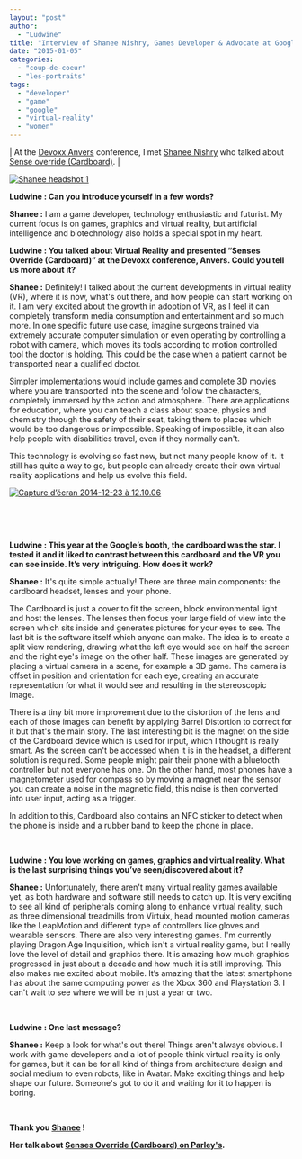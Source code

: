 ```yaml
---
layout: "post"
author: 
  - "Ludwine"
title: "Interview of Shanee Nishry, Games Developer & Advocate at Google"
date: "2015-01-05"
categories: 
  - "coup-de-coeur"
  - "les-portraits"
tags: 
  - "developer"
  - "game"
  - "google"
  - "virtual-reality"
  - "women"
---
```


| At the [Devoxx Anvers](http://www.devoxx.be/) conference, I met [Shanee Nishry](http://cfp.devoxx.be/2014/speaker/shanee_nishry) who talked about [Sense override (Cardboard)](http://cfp.devoxx.be/2014/talk/WRR-6225/Senses_Override_(Cardboard)). |

[![Shanee headshot 1](/assets/2015/01/2015-01-05-interview-of-shanee-nishry-game-developer-at-google/Shanee-headshot-1-300x205.jpg)](/assets/2015/01/2015-01-05-interview-of-shanee-nishry-game-developer-at-google/Shanee-headshot-1.jpg)

**Ludwine : Can you introduce yourself in a few words?**

**Shanee :** I am a game developer, technology enthusiastic and futurist. My current focus is on games, graphics and virtual reality, but artificial intelligence and bio­technology also holds a special spot in my heart.

**Ludwine : You talked about Virtual Reality and presented “Senses Override (Cardboard)” at the Devoxx conference, Anvers. Could you tell us more about it?**

**Shanee :** Definitely! I talked about the current developments in virtual reality (VR), where it is now, what's out there, and how people can start working on it. I am very excited about the growth in adoption of VR, as I feel it can completely transform media consumption and entertainment and so much more. In one specific future use case, imagine surgeons trained via extremely accurate computer simulation or even operating by controlling a robot with camera, which moves its tools according to motion controlled tool the doctor is holding. This could be the case when a patient cannot be transported near a qualified doctor.

Simpler implementations would include games and complete 3D movies where you are transported into the scene and follow the characters, completely immersed by the action and atmosphere. There are applications for education, where you can teach a class about space, physics and chemistry through the safety of their seat, taking them to places which would be too dangerous or impossible. Speaking of impossible, it can also help people with disabilities travel, even if they normally can't.

This technology is evolving so fast now, but not many people know of it. It still has quite a way to go, but people can already create their own virtual reality applications and help us evolve this field.

[![Capture d’écran 2014-12-23 à 12.10.06](/assets/2015/01/2015-01-05-interview-of-shanee-nishry-game-developer-at-google/Capture-d’écran-2014-12-23-à-12.10.06-300x203.png)](/assets/2015/01/2015-01-05-interview-of-shanee-nishry-game-developer-at-google/Capture-d’écran-2014-12-23-à-12.10.06.png)

 

 

**Ludwine : This year at the Google’s booth, the cardboard was the star. I tested it and it liked to contrast between this cardboard and the VR you can see inside. It’s very intriguing. How does it work?**

**Shanee :** It's quite simple actually! There are three main components: the cardboard headset, lenses and your phone.

The Cardboard is just a cover to fit the screen, block environmental light and host the lenses. The lenses then focus your large field of view into the screen which sits inside and generates pictures for your eyes to see. The last bit is the software itself which anyone can make. The idea is to create a split view rendering, drawing what the left eye would see on half the screen and the right eye's image on the other half. These images are generated by placing a virtual camera in a scene, for example a 3D game. The camera is offset in position and orientation for each eye, creating an accurate representation for what it would see and resulting in the stereoscopic image.

There is a tiny bit more improvement due to the distortion of the lens and each of those images can benefit by applying Barrel Distortion to correct for it but that's the main story. The last interesting bit is the magnet on the side of the Cardboard device which is used for input, which I thought is really smart. As the screen can't be accessed when it is in the headset, a different solution is required. Some people might pair their phone with a bluetooth controller but not everyone has one. On the other hand, most phones have a magnetometer used for compass so by moving a magnet near the sensor you can create a noise in the magnetic field, this noise is then converted into user input, acting as a trigger.

In addition to this, Cardboard also contains an NFC sticker to detect when the phone is inside and a rubber band to keep the phone in place.

 

**Ludwine : You love working on games, graphics and virtual reality. What is the last surprising things you’ve seen/discovered about it?**

**Shanee :** Unfortunately, there aren't many virtual reality games available yet, as both hardware and software still needs to catch up. It is very exciting to see all kind of peripherals coming along to enhance virtual reality, such as three dimensional treadmills from Virtuix, head mounted motion cameras like the LeapMotion and different type of controllers like gloves and wearable sensors. There are also very interesting games. I'm currently playing Dragon Age Inquisition, which isn't a virtual reality game, but I really love the level of detail and graphics there. It is amazing how much graphics progressed in just about a decade and how much it is still improving. This also makes me excited about mobile. It’s amazing that the latest smartphone has about the same computing power as the Xbox 360 and Playstation 3. I can't wait to see where we will be in just a year or two.

 

**Ludwine : One last message?**

**Shanee :** Keep a look for what's out there! Things aren't always obvious. I work with game developers and a lot of people think virtual reality is only for games, but it can be for all kind of things from architecture design and social medium to even robots, like in Avatar. Make exciting things and help shape our future. Someone's got to do it and waiting for it to happen is boring.

 

**Thank you [Shanee](https://twitter.com/Lunarsong "twitter") !**

**Her talk about [Senses Override (Cardboard) on Parley's](https://parleys.com/speaker/5471cbe2e4b0e15e672384c0).**
